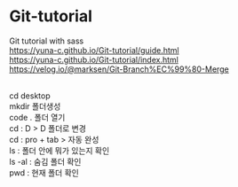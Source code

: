 # Git-tutorial

Git tutorial with sass<br>
https://yuna-c.github.io/Git-tutorial/guide.html<br>
https://yuna-c.github.io/Git-tutorial/index.html<br>
https://velog.io/@marksen/Git-Branch%EC%99%80-Merge<br><br>

cd desktop <br>
mkdir 폴더생성 <br>
code . 폴더 열기 <br>
cd : D > D 폴더로 변경<br>
cd : pro + tab > 자동 완성<br>
ls : 폴더 안에 뭐가 있는지 확인<br>
ls -al : 숨김 폴더 확인<br>
pwd : 현재 폴더 확인<br><br><br>


